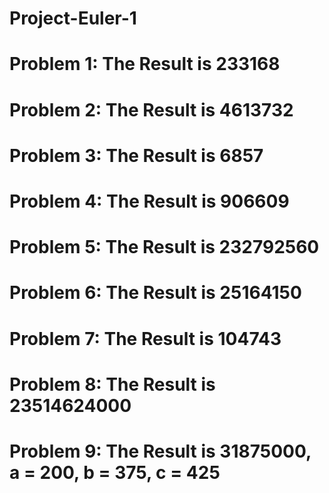 # Project-Euler-1

# Problem 1: The Result is 233168 

# Problem 2: The Result is 4613732

# Problem 3: The Result is 6857

# Problem 4: The Result is 906609

# Problem 5: The Result is 232792560

# Problem 6: The Result is 25164150

# Problem 7: The Result is 104743

# Problem 8: The Result is 23514624000

# Problem 9: The Result is 31875000, a = 200, b = 375, c = 425
